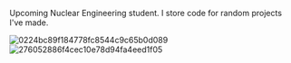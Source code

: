 Upcoming Nuclear Engineering student. I store code for random projects I've made.


![0224bc89f184778fc8544c9c65b0d089](https://github.com/90shree/90shree/assets/163702108/a401de92-385a-4fe5-b787-10ea6a522d7c)
![276052886f4cec10e78d94fa4eed1f05](https://github.com/90shree/90shree/assets/163702108/929771dd-ec82-4e3a-9334-f5d3bd113c2e)
